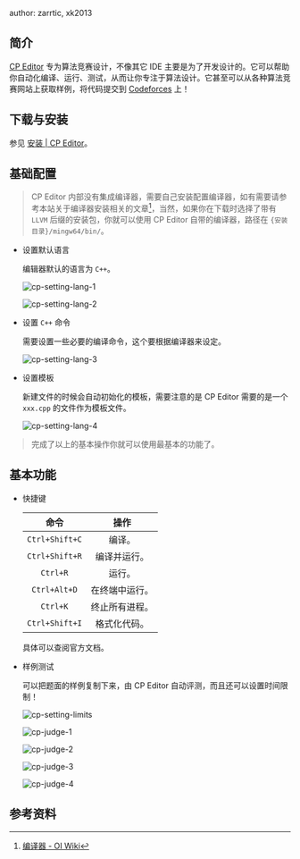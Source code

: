 author: zarrtic, xk2013

## 简介

[CP Editor](https://github.com/cpeditor/cpeditor) 专为算法竞赛设计，不像其它 IDE 主要是为了开发设计的。它可以帮助你自动化编译、运行、测试，从而让你专注于算法设计。它甚至可以从各种算法竞赛网站上获取样例，将代码提交到 [Codeforces](https://codeforces.com/) 上！

## 下载与安装

参见 [安装 | CP Editor](https://cpeditor.org/zh/docs/installation/)。

## 基础配置

> CP Editor 内部没有集成编译器，需要自己安装配置编译器，如有需要请参考本站关于编译器安装相关的文章[^compiler]，当然，如果你在下载时选择了带有 `LLVM` 后缀的安装包，你就可以使用 CP Editor 自带的编译器，路径在 `{安装目录}/mingw64/bin/`。

-   设置默认语言

    编辑器默认的语言为 `C++`。

    ![cp-setting-lang-1](images/cp-setting-lang-1.png)

    ![cp-setting-lang-2](images/cp-setting-lang-2.png)

-   设置 `C++` 命令

    需要设置一些必要的编译命令，这个要根据编译器来设定。

    ![cp-setting-lang-3](images/cp-setting-lang-3.png)

-   设置模板

    新建文件的时候会自动初始化的模板，需要注意的是 CP Editor 需要的是一个 `xxx.cpp` 的文件作为模板文件。

    ![cp-setting-lang-4](images/cp-setting-lang-4.png)

> 完成了以上的基本操作你就可以使用最基本的功能了。

## 基本功能

-   快捷键

    |       命令       |    操作   |
    | :------------: | :-----: |
    | `Ctrl+Shift+C` |   编译。   |
    | `Ctrl+Shift+R` |  编译并运行。 |
    |    `Ctrl+R`    |   运行。   |
    |  `Ctrl+Alt+D`  | 在终端中运行。 |
    |    `Ctrl+K`    | 终止所有进程。 |
    | `Ctrl+Shift+I` |  格式化代码。 |

    具体可以查阅官方文档。

-   样例测试

    可以把题面的样例复制下来，由 CP Editor 自动评测，而且还可以设置时间限制！

    ![cp-setting-limits](images/cp-setting-limits.png)

    ![cp-judge-1](images/cp-judge-1.png)

    ![cp-judge-2](images/cp-judge-2.png)

    ![cp-judge-3](images/cp-judge-3.png)

    ![cp-judge-4](images/cp-judge-4.png)

## 参考资料

[^compiler]: [编译器 - OI Wiki](../compiler.md)
